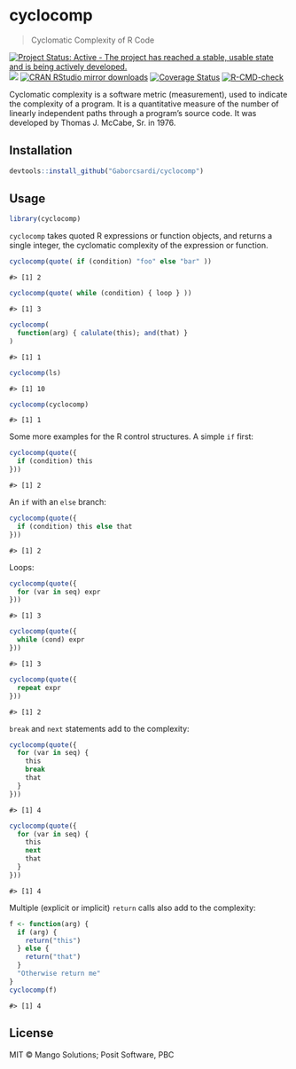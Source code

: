 
# cyclocomp

> Cyclomatic Complexity of R Code

<!-- badges: start -->

[![Project Status: Active - The project has reached a stable, usable
state and is being actively
developed.](http://www.repostatus.org/badges/latest/active.svg)](http://www.repostatus.org/#active)
[![](http://www.r-pkg.org/badges/version/cyclocomp)](http://www.r-pkg.org/pkg/cyclocomp)
[![CRAN RStudio mirror
downloads](http://cranlogs.r-pkg.org/badges/cyclocomp)](http://www.r-pkg.org/pkg/cyclocomp)
[![Coverage
Status](https://img.shields.io/codecov/c/github/Gaborcsardi/cyclocomp/master.svg)](https://codecov.io/github/Gaborcsardi/cyclocomp?branch=master)
[![R-CMD-check](https://github.com/gaborcsardi/cyclocomp/actions/workflows/R-CMD-check.yaml/badge.svg)](https://github.com/gaborcsardi/cyclocomp/actions/workflows/R-CMD-check.yaml)
<!-- badges: end -->

Cyclomatic complexity is a software metric (measurement), used to
indicate the complexity of a program. It is a quantitative measure of
the number of linearly independent paths through a program’s source
code. It was developed by Thomas J. McCabe, Sr. in 1976.

## Installation

``` r
devtools::install_github("Gaborcsardi/cyclocomp")
```

## Usage

``` r
library(cyclocomp)
```

`cyclocomp` takes quoted R expressions or function objects, and returns
a single integer, the cyclomatic complexity of the expression or
function.

``` r
cyclocomp(quote( if (condition) "foo" else "bar" ))
```

    #> [1] 2

``` r
cyclocomp(quote( while (condition) { loop } ))
```

    #> [1] 3

``` r
cyclocomp(
  function(arg) { calulate(this); and(that) }
)
```

    #> [1] 1

``` r
cyclocomp(ls)
```

    #> [1] 10

``` r
cyclocomp(cyclocomp)
```

    #> [1] 1

Some more examples for the R control structures. A simple `if` first:

``` r
cyclocomp(quote({
  if (condition) this
}))
```

    #> [1] 2

An `if` with an `else` branch:

``` r
cyclocomp(quote({
  if (condition) this else that
}))
```

    #> [1] 2

Loops:

``` r
cyclocomp(quote({
  for (var in seq) expr
}))
```

    #> [1] 3

``` r
cyclocomp(quote({
  while (cond) expr
}))
```

    #> [1] 3

``` r
cyclocomp(quote({
  repeat expr
}))
```

    #> [1] 2

`break` and `next` statements add to the complexity:

``` r
cyclocomp(quote({
  for (var in seq) {
    this
    break
    that
  }
}))
```

    #> [1] 4

``` r
cyclocomp(quote({
  for (var in seq) {
    this
    next
    that
  }
}))
```

    #> [1] 4

Multiple (explicit or implicit) `return` calls also add to the
complexity:

``` r
f <- function(arg) {
  if (arg) {
    return("this")
  } else {
    return("that")
  }
  "Otherwise return me"
}
cyclocomp(f)
```

    #> [1] 4

## License

MIT © Mango Solutions; Posit Software, PBC
